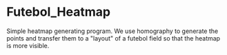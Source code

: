 # Futebol_Heatmap
Simple heatmap generating program. We use homography to generate the points and transfer them to a "layout" of a futebol field so that the heatmap is more visible.

